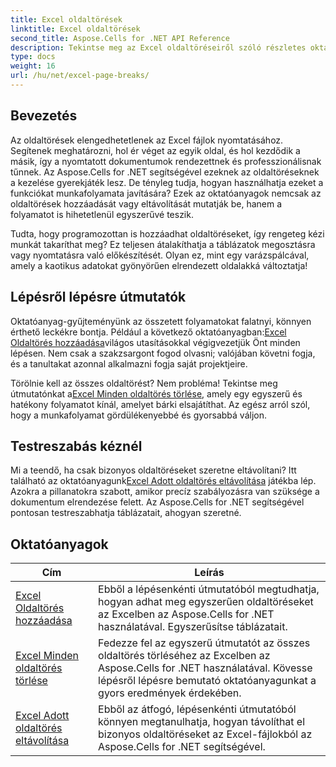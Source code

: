 ```yaml
---
title: Excel oldaltörések
linktitle: Excel oldaltörések
second_title: Aspose.Cells for .NET API Reference
description: Tekintse meg az Excel oldaltöréseiről szóló részletes oktatóanyagokat az Aspose.Cells for .NET segítségével. Egyszerűen javíthatja Excel-munkafüzetei elrendezését.
type: docs
weight: 16
url: /hu/net/excel-page-breaks/
---
```

## Bevezetés

Az oldaltörések elengedhetetlenek az Excel fájlok nyomtatásához. Segítenek meghatározni, hol ér véget az egyik oldal, és hol kezdődik a másik, így a nyomtatott dokumentumok rendezettnek és professzionálisnak tűnnek. Az Aspose.Cells for .NET segítségével ezeknek az oldaltöréseknek a kezelése gyerekjáték lesz. De tényleg tudja, hogyan használhatja ezeket a funkciókat munkafolyamata javítására? Ezek az oktatóanyagok nemcsak az oldaltörések hozzáadását vagy eltávolítását mutatják be, hanem a folyamatot is hihetetlenül egyszerűvé teszik.

Tudta, hogy programozottan is hozzáadhat oldaltöréseket, így rengeteg kézi munkát takaríthat meg? Ez teljesen átalakíthatja a táblázatok megosztásra vagy nyomtatásra való előkészítését. Olyan ez, mint egy varázspálcával, amely a kaotikus adatokat gyönyörűen elrendezett oldalakká változtatja!

## Lépésről lépésre útmutatók
 Oktatóanyag-gyűjteményünk az összetett folyamatokat falatnyi, könnyen érthető leckékre bontja. Például a következő oktatóanyagban:[Excel Oldaltörés hozzáadása](./excel-add-page-breaks/)világos utasításokkal végigvezetjük Önt minden lépésen. Nem csak a szakzsargont fogod olvasni; valójában követni fogja, és a tanultakat azonnal alkalmazni fogja saját projektjeire. 

 Törölnie kell az összes oldaltörést? Nem probléma! Tekintse meg útmutatónkat a[Excel Minden oldaltörés törlése](./excel-clear-all-page-breaks/), amely egy egyszerű és hatékony folyamatot kínál, amelyet bárki elsajátíthat. Az egész arról szól, hogy a munkafolyamat gördülékenyebbé és gyorsabbá váljon.

## Testreszabás kéznél
 Mi a teendő, ha csak bizonyos oldaltöréseket szeretne eltávolítani? Itt található az oktatóanyagunk[Excel Adott oldaltörés eltávolítása](./excel-remove-specific-page-break/) játékba lép. Azokra a pillanatokra szabott, amikor precíz szabályozásra van szüksége a dokumentum elrendezése felett. Az Aspose.Cells for .NET segítségével pontosan testreszabhatja táblázatait, ahogyan szeretné. 

## Oktatóanyagok 
| Cím | Leírás |
| --- | --- |
| [Excel Oldaltörés hozzáadása](./excel-add-page-breaks/) | Ebből a lépésenkénti útmutatóból megtudhatja, hogyan adhat meg egyszerűen oldaltöréseket az Excelben az Aspose.Cells for .NET használatával. Egyszerűsítse táblázatait. |  
| [Excel Minden oldaltörés törlése](./excel-clear-all-page-breaks/) | Fedezze fel az egyszerű útmutatót az összes oldaltörés törléséhez az Excelben az Aspose.Cells for .NET használatával. Kövesse lépésről lépésre bemutató oktatóanyagunkat a gyors eredmények érdekében. |  
| [Excel Adott oldaltörés eltávolítása](./excel-remove-specific-page-break/) | Ebből az átfogó, lépésenkénti útmutatóból könnyen megtanulhatja, hogyan távolíthat el bizonyos oldaltöréseket az Excel-fájlokból az Aspose.Cells for .NET segítségével. |  